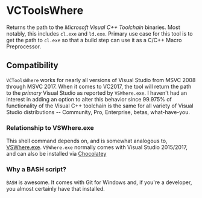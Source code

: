 # VCToolsWhere

Returns the path to the *Microsoft Visual C++ Toolchain* binaries.  Most notably, this includes `cl.exe` and
`ld.exe`.  Primary use case for this tool is to get the path to `cl.exe` so that a build step can use it as a
C/C++ Macro Preprocessor.

## Compatibility

`VCToolsWhere` works for nearly all versions of Visual Studio from MSVC 2008 through MSVC 2017.  When it comes
to VC2017, the tool will return the path to the _primary_ Visual Studio as reported by `VSWhere.exe`.  I haven't
had an interest in adding an option to alter this behavior since 99.975% of functionality of the Visual C++ toolchain
is the same for all variety of Visual Studio distributions -- Community, Pro, Enterprise, betas, what-have-you.

### Relationship to VSWhere.exe
This shell command depends on, and is somewhat analogous to, [VSWhere.exe](https://github.com/Microsoft/vswhere).
`VSWhere.exe` normally comes with Visual Studio 2015/2017, and can also be installed via [Chocolatey](https://www.chocolatey.org)

### Why a BASH script?
`BASH` is awesome.  It comes with Git for Windows and, if you're a developer, you almost certainly have that installed.
